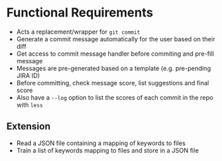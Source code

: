Functional Requirements
========================

- Acts a replacement/wrapper for `git commit`
- Generate a commit message automatically for the user based on their diff
- Get access to commit message handler before commiting and pre-fill message
- Messages are pre-generated based on a template (e.g. pre-pending JIRA ID)
- Before committing, check message score, list suggestions and final score
- Also have a `--log` option to list the scores of each commit in the repo with `less`

Extension
---

- Read a JSON file containing a mapping of keywords to files
- Train a list of keywords mapping to files and store in a JSON file
